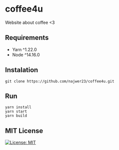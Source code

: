 # coffee4u
Website about coffee &lt;3 

## Requirements
* Yarn ^1.22.0
* Node ^14.16.0

## Instalation
```
git clone https://github.com/najwer23/coffee4u.git
```
## Run
```
yarn install
yarn start
yarn build
```
## MIT License
[![License: MIT](https://img.shields.io/badge/License-MIT-yellow.svg)](https://opensource.org/licenses/MIT)